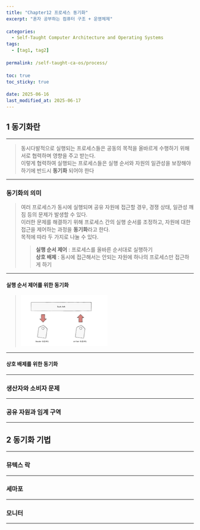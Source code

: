 ```yaml
---
title: "Chapter12 프로세스 동기화"
excerpt: "혼자 공부하는 컴퓨터 구조 + 운영체제"

categories:
  - Self-Taught Computer Architecture and Operating Systems
tags:
  - [tag1, tag2]

permalink: /self-taught-ca-os/process/

toc: true
toc_sticky: true

date: 2025-06-16
last_modified_at: 2025-06-17
---
```



## 1 동기화란
***

> 동시다발적으로 실행되는 프로세스들은 공동의 목적을 올바르게 수행하기 위해 서로 협력하며 영향을 주고 받는다.      
> 이렇게 협력하여 실행되는 프로세스들은 실행 순서와 자원의 일관성을 보장해야 하기에 반드시 **동기화** 되어야 한다

***

### 동기화의 의미

> 여러 프로세스가 동시에 실행되며 공유 자원에 접근할 경우, 경쟁 상태, 일관성 꺠짐 등의 문제가 발생할 수 있다.       
> 이러한 문제를 해결하기 위해 프로세스 간의 실행 순서를 조정하고, 자원에 대한 접근을 제어하는 과정을 **동기화**라고 한다.        
> 목적에 따라 두 가지로 나눌 수 있다.
>> **실행 순서 제어** : 프로세스를 올바른 순서대로 실행하기       
>> **상호 배제** : 동시에 접근해서는 안되는 자원에 하나의 프로세스만 접근하게 하기

***

#### 실행 순서 제어를 위한 동기화

> <img src="https://github.com/projectmiluju/projectmiluju.github.io/blob/master/assets/images/50.png?raw=true" width="50%" height="50%" alt="실행순서제어">     

***

#### 상호 배제를 위한 동기화


***

### 생산자와 소비자 문제

***

### 공유 자원과 임계 구역


***
  
## 2 동기화 기법 

***

### 뮤텍스 락

***

### 세마포

***

### 모니터

***

